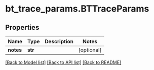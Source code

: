 # bt_trace_params.BTTraceParams

## Properties
Name | Type | Description | Notes
------------ | ------------- | ------------- | -------------
**notes** | **str** |  | [optional] 

[[Back to Model list]](../README.md#documentation-for-models) [[Back to API list]](../README.md#documentation-for-api-endpoints) [[Back to README]](../README.md)



